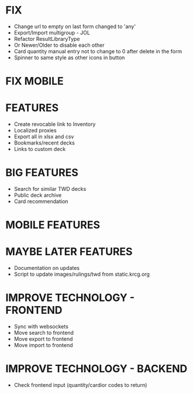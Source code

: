 # FIX
* Change url to empty on last form changed to 'any'
* Export/Import multigroup - JOL
* Refactor ResultLibraryType
* Or Newer/Older to disable each other
* Card quantity manual entry not to change to 0 after delete in the form
* Spinner to same style as other icons in button

# FIX MOBILE

# FEATURES
* Create revocable link to Inventory
* Localized proxies
* Export all in xlsx and csv
* Bookmarks/recent decks
* Links to custom deck

# BIG FEATURES
* Search for similar TWD decks
* Public deck archive
* Card recommendation

# MOBILE FEATURES

# MAYBE LATER FEATURES
* Documentation on updates
* Script to update images/rulings/twd from static.krcg.org

# IMPROVE TECHNOLOGY - FRONTEND
* Sync with websockets
* Move search to frontend
* Move export to frontend
* Move import to frontend

# IMPROVE TECHNOLOGY - BACKEND
* Check frontend input (quantity/cardior codes to return)
